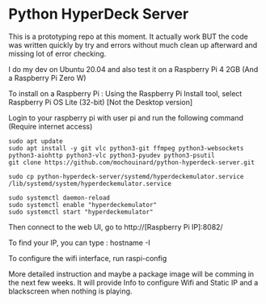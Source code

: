 # Python HyperDeck Server

This is a prototyping repo at this moment.  It actually work BUT the code was written quickly by try and errors without much clean up afterward and missing lot of error checking.

I do my dev on Ubuntu 20.04 and also test it on a Raspberry Pi 4 2GB (And a Raspberry Pi Zero W)

To install on a Raspberry Pi :
Using the Raspberry Pi Install tool, select Raspberry Pi OS Lite (32-bit) [Not the Desktop version]

Login to your raspberry pi with user pi and run the following command (Require internet access)
```console
sudo apt update
sudo apt install -y git vlc python3-git ffmpeg python3-websockets python3-aiohttp python3-vlc python3-pyudev python3-psutil
git clone https://github.com/mochouinard/python-hyperdeck-server.git

sudo cp python-hyperdeck-server/systemd/hyperdeckemulator.service /lib/systemd/system/hyperdeckemulator.service

sudo systemctl daemon-reload
sudo systemctl enable "hyperdeckemulator"
sudo systemctl start "hyperdeckemulator" 
```
Then connect to the web UI, go to http://[Raspberry Pi IP]:8082/

To find your IP, you can type : hostname -I

To configure the wifi interface, run raspi-config

More detailed instruction and maybe a package image will be comming in the next few weeks.  It will provide Info to configure Wifi and Static IP and a blackscreen when nothing is playing.
